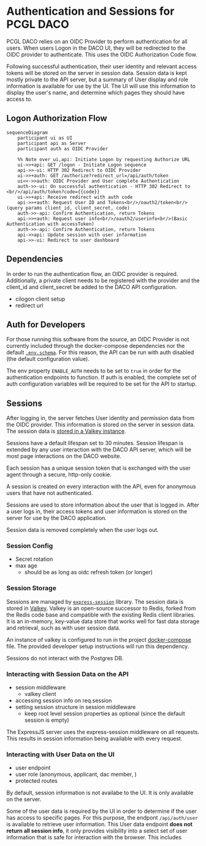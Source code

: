 # Authentication and Sessions for PCGL DACO

PCGL DACO relies on an OIDC Provider to perform authentication for all users. When users Logon in the DACO UI, they will be redirected to the OIDC provider to authenticate. This uses the OIDC Authorization Code flow.

Following successful authentication, their user identity and relevant access tokens will be stored on the server in session data. Session data is kept mostly private to the API server, but a summary of User display and role information is available for use by the UI. The UI will use this information to display the user's name, and determine which pages they should have access to.

## Logon Authorization Flow
```mermaid
sequenceDiagram
	participant ui as UI
	participant api as Server
	participant auth as OIDC Provider

	%% Note over ui,api: Initiate Logon by requesting Authorize URL
	ui->>+api: GET /logon - Initiate Logon sequence
	api->>-ui: HTTP 302 Redirect to OIDC Provider
	ui->>+auth: GET /authorize?redirect_url=/api/auth/token
	ui<<->>auth: OIDC Provider and User complete Authentication
	auth->>-ui: On successful authentication - HTTP 302 Redirect to <br/>/api/auth/token?code={{code}}
	ui->>+api: Receive redirect with auth code
	api->>+auth: Request User ID and Tokens<br/>/oauth2/token<br/>(query params client_id, client_secret, code)
	auth->>-api: Confirm Authentication, return Tokens
	api->>+auth: Request user info<br/>/oauth2/userinfo<br/>(Basic Authentication with accessToken)
	auth->>-api: Confirm Authentication, return Tokens
	api->>api: Update session with user information
	api->>-ui: Redirect to user dashboard
```

## Dependencies
In order to run the authentication flow, an OIDC provider is required. Additionally, a private client needs to be registered with the provider and the client_id and client_secret be added to the DACO API configuration.

- cilogon client setup
- redirect url

## Auth for Developers
For those running this software from the source, an OIDC Provider is not currently included through the docker-compose dependencies nor the default [`.env.schema`](../../apps/api/.env.schema). For this reason, the API can be run with auth disabled (the default configuration value).

The env property `ENABLE_AUTH` needs to be set to `true` in order for the authentication endpoints to function. If auth is enabled, the complete set of auth configuration variables will be required to be set for the API to startup.

## Sessions

After logging in, the server fetches User identity and permission data from the OIDC provider. This information is stored on the server in session data. The session data is [stored in a Valkey instance](#session-storage).

Sessions have a default lifespan set to 30 minutes. Session lifespan is extended by any user interaction with the DACO API server, which will be most page interactions on the DACO website.

Each session has a unique session token that is exchanged with the user agent through a secure, http-only cookie.

A session is created on every interaction with the API, even for anonymous users that have not authenticated.

Sessions are used to store information about the user that is logged in. After a user logs in, their access tokens and user information is stored on the server for use by the DACO application.

Session data is removed completely when the user logs out.

### Session Config

- Secret rotation
- max age
  - should be as long as oidc refresh token (or longer)

### Session Storage

Sessions are managed by [`express-session`](https://www.npmjs.com/package/express-session) library. The session data is stored in [Valkey](https://valkey.io/). Valkey is an open-source successor to Redis, forked from the Redis code base and compatible with the existing Redis client libraries. It is an in-memory, key-value data store that works well for fast data storage and retrieval, such as with user session data.

An instance of valkey is configured to run in the project [docker-compose](../../docker-compose.yml) file. The provided developer setup instructions will run this dependency.

Sessions do not interact with the Postgres DB.

### Interacting with Session Data on the API

- session middleware
	- valkey client
- accessing session info on req.session
- setting session structure in session middleware
	- keep root level session properties as optional (since the default session is empty)

The ExpressJS server uses the express-session middleware on all requests. This results in session information being available with every request.

### Interacting with User Data on the UI

- user endpoint
- user role (anonymous, applicant, dac member, )
- protected routes

By default, session information is not availabe to the UI. It is only available on the server.

Some of the user data is required by the UI in order to determine if the user has access to specific pages. For this purpose, the endpont `/api/auth/user` is available to retrieve user information. This User data endpoint **does not return all session info**, it only provides visibility into a select set of user information that is safe for interaction with the browser. This includes 